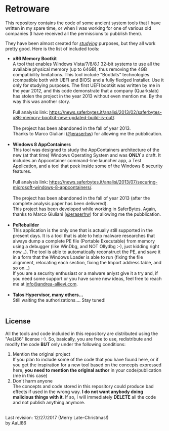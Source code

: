 # Retroware
This repository contains the code of some ancient system tools that I have written in my spare time, or when I was working for one of various old companies (I have received all the permissions to pubblish them).

They have been almost created for <i><u>studying</u></i> purposes, but they all work pretty good.
Here is the list of included tools:
<ul>
  <li><b>x86 Memory Bootkit</b><br>
    A tool that enables Windows Vista/7/8/8.1 32-bit systems to use all the available physical memory (up to 64GB), thus removing the 4GB compatibility limitations. This tool include "Bootkits" technologies (compatible both with UEFI and BIOS) and a fully fledged Installer. Use it only for studying purposes. 
    The first UEFI bootkit was written by me in the year 2012, and this code demonstrate that a company (Quarkslab) has stolen the project in the year 2013 without even mention me. By the way this was another story.<br><br>
    Full analysis link: <a href="https://news.saferbytes.it/analisi/2013/02/saferbytes-x86-memory-bootkit-new-updated-build-is-out/">https://news.saferbytes.it/analisi/2013/02/saferbytes-x86-memory-bootkit-new-updated-build-is-out/</a>.<br><br>
    The project has been abandoned in the fall of year 2013.<br>
    Thanks to Marco Giuliani (<a href="https://twitter.com/eraserhw">@eraserhw</a>) for allowing me the pubblication.<br><br>
  </li>
  
  <li><b>Windows 8 AppContainers</b><br>
    This tool was designed to study the AppContainers architecture of the new (at that time) Windows Operating System and was <b>ONLY</b> a draft. It includes an Appcontainer command-line launcher app, a Test Application, and a tool that peek inside some of the Windows 8 security features.<br><br>
    Full analysis link: <a href="https://news.saferbytes.it/analisi/2013/07/securing-microsoft-windows-8-appcontainers/">https://news.saferbytes.it/analisi/2013/07/securing-microsoft-windows-8-appcontainers/</a>.<br><br>
    The project has been abandoned in the fall of year 2013 (after the complete analysis paper has been delivered).<br>
    This project has been developed while working in SaferBytes. Again, thanks to Marco Giuliani (<a href="https://twitter.com/eraserhw">@eraserhw</a>) for allowing me the pubblication.<br><br>
  </li>
  
  <li><b>PeRebuilder</b><br>
    This application is the only one that is actually still supported in the present days.
    It is a tool that is able to help malware researches that always dump a complete PE file (Portable Executable) from memory using a debugger (like WinDbg, and NOT Ollydbg :-), just kidding right now...). The tool is able to automatically reconstruct the PE, and save it in a form that the Windows Loader is able to run (fixing the file alignment, relocating each section, fixing the Import address table, and so on...)<br>
  If you are a security enthusiast or a malware anlyst give it a try and, if you need some support or you have some new ideas, feel free to reach me at <a href="mailto:info@andrea-allievi.com">info@andrea-allievi.com</a>.<br><br>
  </li>

  <li><b>Talos Hypervisor, many others...</b><br>
  Still waiting the authorizations.... Stay tuned!<br><br>
  </li>
</ul>

<h2>License</h2>
All the tools and code included in this repository are distributed using the "AaLl86" license :-). So, basically, you are free to use, redistribute and modify the code <b>BUT</b> only under the following conditions:
<ol>
  <li>Mention the original project<br>
    If you plan to include some of the code that you have found here, or if you get the inspiration for a new tool based on the concepts expressed here, <b>you need to mention the original author</b> in your code/publication (me in this case)</li>
  <li>Don't harm anyone<br>
    The concepts and code stored in this repository could produce bad effects if used in the wrong way. <b>I do not want anybody doing malicious things with it</b>. If so, I will immediately <b>DELETE</b> all the code and not publish anything anymore.
  </li>
</ol>
<br>
Last revision: 12/27/2017 (Merry Late-Christmas!)<br>
by AaLl86
